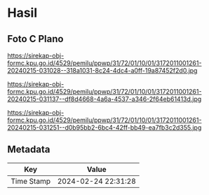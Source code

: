 # Hasil

## Foto C Plano

https://sirekap-obj-formc.kpu.go.id/4529/pemilu/ppwp/31/72/01/10/01/3172011001261-20240215-031028--318a1031-8c24-4dc4-a0ff-19a87452f2d0.jpg

https://sirekap-obj-formc.kpu.go.id/4529/pemilu/ppwp/31/72/01/10/01/3172011001261-20240215-031137--df8d4668-4a6a-4537-a346-2f64eb61413d.jpg

https://sirekap-obj-formc.kpu.go.id/4529/pemilu/ppwp/31/72/01/10/01/3172011001261-20240215-031251--d0b95bb2-6bc4-42ff-bb49-ea7fb3c2d355.jpg


## Metadata

| Key        | Value               |
| ---------- | ------------------- |
| Time Stamp | 2024-02-24 22:31:28 |



